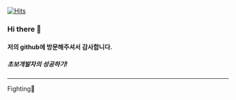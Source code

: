 [![Hits](https://hits.seeyoufarm.com/api/count/incr/badge.svg?url=https%3A%2F%2Fgithub.com%2Fmin1461%2Fhit-counter&count_bg=%2379C83D&title_bg=%23585858&icon=mitsubishi.svg&icon_color=%23E7E7E7&title=hits&edge_flat=false)](https://hits.seeyoufarm.com)

### Hi there 👋
#### 저의 github에 방문해주셔서 감사합니다.
##### 초보개발자의 성공하기!
-----------------------------------------------
Fighting🧡
<!--
**min1461/min1461** is a ✨ _special_ ✨ repository because its `README.md` (this file) appears on your GitHub profile.

Here are some ideas to get you started:

- 🔭 I’m currently working on ...
- 🌱 I’m currently learning ...
- 👯 I’m looking to collaborate on ...
- 🤔 I’m looking for help with ...
- 💬 Ask me about ...
- 📫 How to reach me: ...
- 😄 Pronouns: ...
- ⚡ Fun fact: ...
-->
